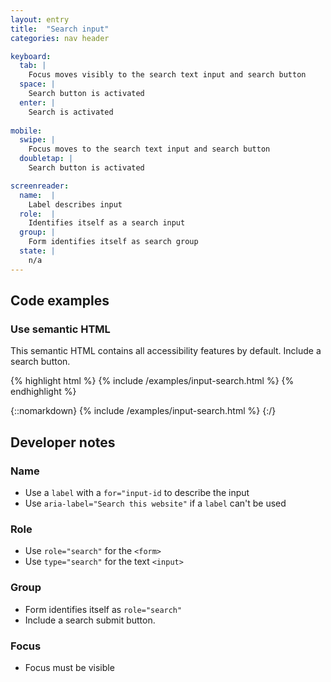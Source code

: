 ```yaml
---
layout: entry
title:  "Search input"
categories: nav header

keyboard:
  tab: |
    Focus moves visibly to the search text input and search button
  space: |
    Search button is activated
  enter: |
    Search is activated
      
mobile:
  swipe: |
    Focus moves to the search text input and search button
  doubletap: |
    Search button is activated

screenreader:
  name:  |
    Label describes input
  role:  |
    Identifies itself as a search input
  group: |
    Form identifies itself as search group
  state: |
    n/a
---
```


## Code examples

### Use semantic HTML
This semantic HTML contains all accessibility features by default. Include a search button.

{% highlight html %}
{% include /examples/input-search.html %}
{% endhighlight %}

{::nomarkdown}
{% include /examples/input-search.html %}
{:/}

## Developer notes

### Name
- Use a `label` with a `for="input-id` to describe the input
- Use `aria-label="Search this website"` if a `label` can't be used

### Role
- Use `role="search"` for the `<form>`
- Use `type="search"` for the text `<input>`

### Group
- Form identifies itself as `role="search"` 
- Include a search submit button.

### Focus
- Focus must be visible


